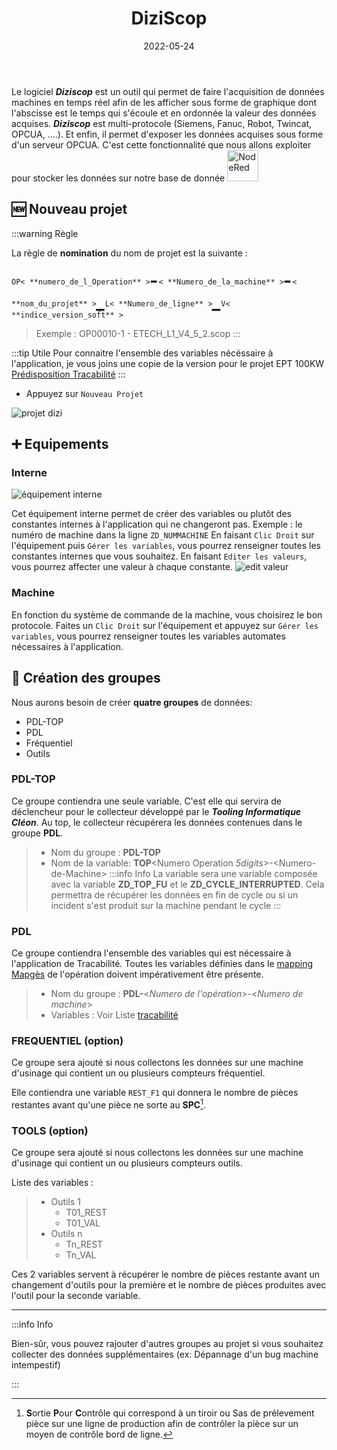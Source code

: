 ﻿---
order: 1
icon: chart-gantt
title: DiziScop
date: 2022-05-24
category:
  - Guide
tag:
  - Programmation
  - Diziscop
  - OPCUA
article: false

---

Le logiciel ***Diziscop*** est un outil qui permet de faire l'acquisition de données machines en temps réel afin de les afficher sous forme de graphique dont l'abscisse est le temps qui s'écoule et en ordonnée la valeur des données acquises. ***Diziscop*** est multi-protocole (Siemens, Fanuc, Robot, Twincat, OPCUA, ....). Et enfin, il permet d'exposer les données acquises sous forme d'un serveur OPCUA. C'est cette fonctionnalité que nous allons exploiter pour stocker les données sur notre base de donnée <img   width="50"  src="/mySql.svg" alt="NodeRed">


## :new: Nouveau projet


:::warning Règle

La règle de **nomination** du nom de projet est la suivante :

`OP< **numero_de_l_Operation** >`**<span style="font-size: 1.8rem;display: inline-block;transform: translate(-1px, 4px);}">-</span>**`< **Numero_de_la_machine** >`**<span style="font-size: 1.8rem;display: inline-block;transform: translate(-1px, 4px);}"> - </span>**`< **nom_du_projet** >`**<span style="font-size: 1.8rem;display: inline-block;transform: translate(-1px, 4px);}">_</span>**`L< **Numero_de_ligne** >`**<span style="font-size: 1.8rem;display: inline-block;transform: translate(-1px, 4px);}">_</span>**`V< **indice_version_soft** >`
>Exemple : OP00010-1 - ETECH_L1_V4_5_2.scop
:::

:::tip Utile
Pour connaitre l'ensemble des variables nécéssaire à l'application, je vous joins une copie de la version pour le projet EPT 100KW [Prédisposition Tracabilité][02]
:::

- Appuyez sur `Nouveau Projet`

![projet dizi](/diziNew.png)

## :heavy_plus_sign:  Equipements
### Interne
![équipement interne](/diziVarInterne.png) 

Cet équipement interne permet de créer des variables ou plutôt des constantes internes à l'application qui ne changeront pas. Exemple : le numéro de machine dans la ligne `ZD_NUMMACHINE`
En faisant `Clic Droit` sur l'équipement puis `Gérer les variables`, vous pourrez renseigner toutes les constantes internes que vous souhaitez.
En faisant `Editer les valeurs`, vous pourrez affecter une valeur à chaque constante.
![edit valeur](/diziEditionValeur.png)

### Machine

En fonction du système de commande de la machine, vous choisirez le bon protocole. Faites un `Clic Droit` sur l'équipement et appuyez sur `Gérer les variables`, vous pourrez renseigner toutes les variables automates nécessaires à l'application. 

## :toolbox: Création des groupes


Nous aurons besoin de créer **quatre groupes** de données: 
- PDL-TOP 
- PDL
- Fréquentiel
- Outils

### PDL-TOP 

Ce groupe contiendra une seule variable. C'est elle qui servira de déclencheur pour le collecteur développé par le ***Tooling Informatique Cléon***. Au top, le collecteur récupérera les données contenues dans le groupe **PDL**.

>- Nom du groupe : **PDL-TOP**
>- Nom de la variable: **TOP**\<Numero Operation *5digits*\>-\<Numero-de-Machine\>
:::info Info
La variable sera une variable composée avec la variable **ZD_TOP_FU** et le **ZD_CYCLE_INTERRUPTED**. Cela permettra de récupérer les données en fin de cycle ou si un incident s'est produit sur la machine pendant le cycle
:::

### PDL

Ce groupe contiendra l'ensemble des variables qui est nécessaire à l'application de Tracabilité. Toutes les variables définies dans le [mapping Mapgès][01] de l'opération doivent impérativement être présente. 
>- Nom du groupe : **PDL-**\<*Numero de l\'opération*\>-\<*Numero de machine*\>
>- Variables : Voir Liste [tracabilité][02]

### FREQUENTIEL (option)

Ce groupe sera ajouté si nous collectons les données sur une machine d'usinage qui contient un ou plusieurs compteurs fréquentiel.

Elle contiendra une variable `REST_F1` qui donnera le nombre de pièces restantes avant qu'une pièce ne sorte au **SPC**[^SPC].



### TOOLS (option)

Ce groupe sera ajouté si nous collectons les données sur une machine d'usinage qui contient un ou plusieurs compteurs outils.

Liste des variables :
>- Outils 1
>    - T01_REST
>    - T01_VAL
>- Outils n
>    - Tn_REST
>    - Tn_VAL

Ces 2 variables servent à récupérer le nombre de pièces restante avant un changement d'outils pour la première et le nombre de pièces produites avec l'outil pour la seconde variable.


--- 
:::info Info

Bien-sûr, vous pouvez rajouter d'autres groupes au projet si vous souhaitez collecter des données supplémentaires (ex: Dépannage d'un bug machine intempestif)

:::













[01]: http://tooling.cle.renault.fr/portail/index.php
[02]: /Traçabilite.xlsx
[^SPC]: **S**ortie **P**our **C**ontrôle qui correspond à un tiroir ou Sas de prélevement pièce sur une ligne de production afin de contrôler la pièce sur un moyen de contrôle bord de ligne.